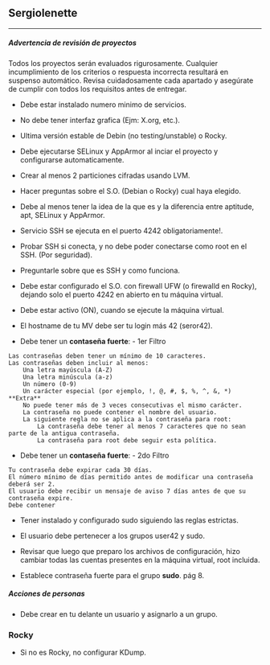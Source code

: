 ## Sergiolenette
---
##### Advertencia de revisión de proyectos

Todos los proyectos serán evaluados rigurosamente. Cualquier incumplimiento de los criterios o respuesta incorrecta resultará en suspenso automático. Revisa cuidadosamente cada apartado y asegúrate de cumplir con todos los requisitos antes de entregar.

- Debe estar instalado numero minimo de servicios.
- No debe tener interfaz grafica (Ejm: X.org, etc.).
- Ultima versión estable de Debin (no testing/unstable) o Rocky.
- Debe ejecutarse SELinux y AppArmor al inciar el proyecto y configurarse automaticamente.
- Crear al menos 2 particiones cifradas usando LVM.
- Hacer preguntas sobre el S.O. (Debian o Rocky) cual haya elegido.
- Debe al menos tener la idea de la que es y la diferencia entre aptitude, apt, SELinux y AppArmor.
- Servicio SSH se ejecuta en el puerto 4242 obligatoriamente!.
- Probar SSH si conecta, y no debe poder conectarse como root en el SSH. (Por seguridad).
- Preguntarle sobre que es SSH y como funciona.
- Debe estar configurado el S.O. con firewall UFW (o firewalld en Rocky), dejando solo el puerto 4242 en abierto en tu máquina virtual.
- Debe estar activo (ON), cuando se ejecute la máquina virtual.


- El hostname de tu MV debe ser tu login más 42 (seror42).
- Debe tener un **contaseña fuerte**: - 1er Filtro
```
Las contraseñas deben tener un mínimo de 10 caracteres.
Las contraseñas deben incluir al menos:
    Una letra mayúscula (A-Z)
    Una letra minúscula (a-z)
    Un número (0-9)
    Un carácter especial (por ejemplo, !, @, #, $, %, ^, &, *) **Extra**
    No puede tener más de 3 veces consecutivas el mismo carácter.
    La contraseña no puede contener el nombre del usuario.
    La siguiente regla no se aplica a la contraseña para root:
        La contraseña debe tener al menos 7 caracteres que no sean parte de la antigua contraseña.
        La contraseña para root debe seguir esta política.
```

- Debe tener un **contaseña fuerte**: - 2do Filtro
```
Tu contraseña debe expirar cada 30 días.
El número mínimo de días permitido antes de modificar una contraseña deberá ser 2.
El usuario debe recibir un mensaje de aviso 7 días antes de que su contraseña expire.
Debe contener
```

- Tener instalado y configurado sudo siguiendo las reglas estrictas.
- El usuario debe pertenecer a los grupos user42 y sudo.
- Revisar que luego que preparo los archivos de configuración, hizo cambiar todas las cuentas presentes en la máquina virtual, root incluida.


- Establece contraseña fuerte para el grupo **sudo**.
pág 8.

##### Acciones de personas
- Debe crear en tu delante un usuario y asignarlo a un grupo.



### Rocky
* Si no es Rocky, no configurar KDump.

